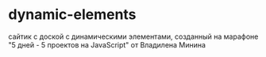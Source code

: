 # dynamic-elements
сайтик с доской с динамическими элементами, созданный на марафоне "5 дней - 5 проектов на JavaScript" от Владилена Минина
